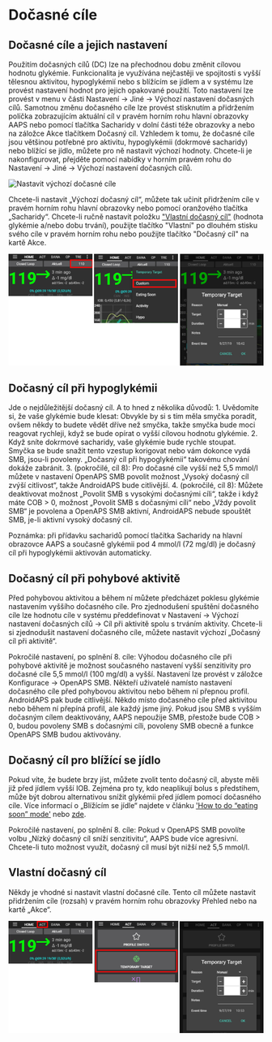 # Dočasné cíle

## Dočasné cíle a jejich nastavení

Použitím dočasných cílů (DC) lze na přechodnou dobu změnit cílovou hodnotu glykémie. Funkcionalita je využívána nejčastěji ve spojitosti s vyšší tělesnou aktivitou, hypoglykémií nebo s blížícím se jídlem a v systému lze provést nastavení hodnot pro jejich opakované použití. Toto nastavení lze provést v menu v části Nastavení -> Jiné -> Výchozí nastavení dočasných cílů. Samotnou změnu dočasného cíle lze provést stisknutím a přidržením políčka zobrazujícím aktuální cíl v pravém horním rohu hlavní obrazovky AAPS nebo pomocí tlačítka Sacharidy v dolní části téže obrazovky a nebo na záložce Akce tlačítkem Dočasný cíl. Vzhledem k tomu, že dočasné cíle jsou většinou potřebné pro aktivitu, hypoglykémii (dokrmové sacharidy) nebo blížící se jídlo, můžete pro ně nastavit výchozí hodnoty. Chcete-li je nakonfigurovat, přejděte pomocí nabídky v horním pravém rohu do Nastavení -> Jiné -> Výchozí nastavení dočasných cílů.

![Nastavit výchozí dočasné cíle](../images/TempTarget_Default.png)

Chcete-li nastavit „Výchozí dočasný cíl“, můžete tak učinit přidržením cíle v pravém horním rohu hlavní obrazovky nebo pomocí oranžového tlačítka „Sacharidy“. Chcete-li ručně nastavit položku ["Vlastní dočasný cíl"](../Usage/temptarget#custom-temp-target) (hodnota glykémie a/nebo dobu trvání), použijte tlačítko "Vlastní" po dlouhém stisku svého cíle v pravém horním rohu nebo použijte tlačítko "Dočasný cíl" na kartě Akce.

![Spustit dočasný cíl](../images/TempTarget_Set2.png)

## Dočasný cíl při hypoglykémii

Jde o nejdůležitější dočasný cíl. A to hned z několika důvodů: 1. Uvědomíte si, že vaše glykémie bude klesat: Obvykle by si s tím měla smyčka poradit, ovšem někdy to budete vědět dříve než smyčka, takže smyčka bude moci reagovat rychleji, když se bude opírat o vyšší cílovou hodnotu glykémie. 2. Když sníte dokrmové sacharidy, vaše glykémie bude rychle stoupat. Smyčka se bude snažit tento vzestup korigovat nebo vám dokonce vydá SMB, jsou-li povoleny. „Dočasný cíl při hypoglykémii“ takovému chování dokáže zabránit. 3. (pokročilé, cíl 8): Pro dočasné cíle vyšší než 5,5 mmol/l můžete v nastavení OpenAPS SMB povolit možnost „Vysoký dočasný cíl zvýší citlivost“, takže AndroidAPS bude citlivější. 4. (pokročilé, cíl 8): Můžete deaktivovat možnost „Povolit SMB s vysokými dočasnými cíli“, takže i když máte COB > 0, možnost „Povolit SMB s dočasnými cíli“ nebo „Vždy povolit SMB“ je povolena a OpenAPS SMB aktivní, AndroidAPS nebude spouštět SMB, je-li aktivní vysoký dočasný cíl.

Poznámka: při přídavku sacharidů pomocí tlačítka Sacharidy na hlavní obrazovce AAPS a současně glykémii pod 4 mmol/l (72 mg/dl) je dočasný cíl při hypoglykémii aktivován automaticky.

## Dočasný cíl při pohybové aktivitě

Před pohybovou aktivitou a během ní můžete předcházet poklesu glykémie nastavením vyššího dočasného cíle. Pro zjednodušení spuštění dočasného cíle lze hodnotu cíle v systému předdefinovat v Nastavení -> Výchozí nastavení dočasných cílů -> Cíl při aktivitě spolu s trváním aktivity. Chcete-li si zjednodušit nastavení dočasného cíle, můžete nastavit výchozí „Dočasný cíl při aktivitě“.

Pokročilé nastavení, po splnění 8. cíle: Výhodou dočasného cíle při pohybové aktivitě je možnost současného nastavení vyšší senzitivity pro dočasné cíle 5,5 mmol/l (100 mg/dl) a vyšší. Nastavení lze provést v záložce Konfigurace -> OpenAPS SMB. Někteří uživatelé namísto nastavení dočasného cíle před pohybovou aktivitou nebo během ní přepnou profil. AndroidAPS pak bude citlivější. Někdo místo dočasného cíle před aktivitou nebo během ní přepíná profil, ale každý jsme jiný. Pokud jsou SMB s vyšším dočasným cílem deaktivovány, AAPS nepoužije SMB, přestože bude COB > 0, budou povoleny SMB s dočasnými cíli, povoleny SMB obecně a funkce OpenAPS SMB budou aktivovány.

## Dočasný cíl pro blížící se jídlo

Pokud víte, že budete brzy jíst, můžete zvolit tento dočasný cíl, abyste měli již před jídlem vyšší IOB. Zejména pro ty, kdo neaplikují bolus s předstihem, může být dobrou alternativou snížit glykémii před jídlem pomocí dočasného cíle. Více informací o „Blížícím se jídle“ najdete v článku ['How to do “eating soon” mode'](https://diyps.org/2015/03/26/how-to-do-eating-soon-mode-diyps-lessons-learned/) nebo [zde](https://diyps.org/tag/eating-soon-mode/).

Pokročilé nastavení, po splnění 8. cíle: Pokud v OpenAPS SMB povolíte volbu „Nízký dočasný cíl sníží senzitivitu“, AAPS bude více agresivní. Chcete-li tuto možnost využít, dočasný cíl musí být nižší než 5,5 mmol/l.

## Vlastní dočasný cíl

Někdy je vhodné si nastavit vlastní dočasné cíle. Tento cíl můžete nastavit přidržením cíle (rozsah) v pravém horním rohu obrazovky Přehled nebo na kartě „Akce“.

![Nastavit dočasný cíl přes kartu Akce](../images/TempTarget_ActionTab.png)